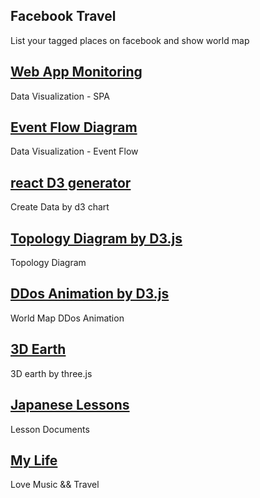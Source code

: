 ## Facebook Travel
List your tagged places on facebook and show world map

## [Web App Monitoring](http://slashtu.github.io/apps/appmonitor/)
Data Visualization - SPA

## [Event Flow Diagram](https://slashtu.github.io/apps/event-flow-sankey/)
Data Visualization - Event Flow

## [react D3 generator](https://slashtu.github.io/)
Create Data by d3 chart

## [Topology Diagram by D3.js](http://slashtu.github.io/apps/topologyDiagram/)
Topology Diagram

## [DDos Animation by D3.js](https://slashtu.github.io/apps/ddos/)
World Map DDos Animation

## [3D Earth](https://slashtu.github.io/apps/3d-earth/)
3D earth by three.js

## [Japanese Lessons](http://slashtu.github.io/apps/jp-lessons/#/lesson1)
Lesson Documents

## [My Life](http://slashtu.github.io/apps/wedding-gallery/)
Love Music && Travel

